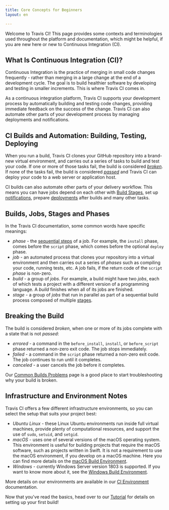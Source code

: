 ```yaml
---
title: Core Concepts for Beginners
layout: en

---
```




Welcome to Travis CI! This page provides some contexts and terminologies used
throughout the platform and documentation, which might be helpful, if you are new
here or new to Continuous Integration (CI).

## What Is Continuous Integration (CI)?

Continuous Integration is the practice of merging in small code changes
frequently - rather than merging in a large change at the end of a development
cycle. The goal is to build healthier software by developing and testing in smaller
increments. This is where Travis CI comes in.

As a continuous integration platform, Travis CI supports your development
process by automatically building and testing code changes, providing immediate
feedback on the success of the change. Travis CI can also automate other parts
of your development process by managing deployments and notifications.  

## CI Builds and Automation: Building, Testing, Deploying

When you run a build, Travis CI clones your GitHub repository into a brand-new
virtual environment, and carries out a series of tasks to build and test your
code. If one or more of those tasks fail, the build is considered
[*broken*](#breaking-the-build). If none of the tasks fail, the build is
considered [*passed*](#breaking-the-build) and Travis CI can deploy your code
to a web server or application host.

CI builds can also automate other parts of your delivery workflow. This means
you can have jobs depend on each other with [Build Stages](/user/build-stages/),
set up [notifications](/user/notifications/), prepare
[deployments](/user/deployment/) after builds and many other tasks.

## Builds, Jobs, Stages and Phases

In the Travis CI documentation, some common words have specific meanings:

* *phase* - the [sequential steps](/user/job-lifecycle/)
  of a job. For example, the `install` phase, comes before the `script` phase,
  which comes before the optional `deploy` phase.
* *job* - an automated process that clones your repository into a virtual
  environment and then carries out a series of *phases* such as compiling your
  code, running tests, etc. A job fails, if the return code of the `script` *phase*
  is non-zero.
* *build* - a group of *jobs*. For example, a build might have two *jobs*, each
  of which tests a project with a different version of a programming language.
  A *build* finishes when all of its jobs are finished.
* *stage* - a group of *jobs* that run in parallel as part of a sequential build
  process composed of multiple [stages](/user/build-stages/).

## Breaking the Build

The build is considered *broken*, when one or more of its jobs complete with a
state that is not *passed*:

 * *errored* - a command in the `before_install`, `install`, or `before_script`
   phase returned a non-zero exit code. The job stops immediately.
 * *failed* - a command in the `script` phase returned a non-zero exit code. The
   job continues to run until it completes.
 * *canceled* - a user cancels the job before it completes.

Our [Common Builds Problems](/user/common-build-problems/) page is a good place
to start troubleshooting why your build is broken.

## Infrastructure and Environment Notes

Travis CI offers a few different infrastructure environments, so you can select
the setup that suits your project best:

* *Ubuntu Linux* - these Linux Ubuntu environments run inside full virtual machines, provide plenty of computational resources, and support the use of `sudo`, `setuid`, and `setgid`.
* *macOS* - uses one of several versions of the macOS operating system. This environment is useful for building projects that require the macOS software, such as projects written in Swift. It is not a requirement to use the macOS environment, if you develop on a macOS machine. Here you can find more details on the [macOS Build Environment](/user/reference/osx/).
* *Windows* - currently Windows Server version 1803 is supported. If you want to know more about it, see the [Windows Build Environment](/user/reference/windows/).

More details on our environments are available in our [CI Environment](/user/ci-environment/) documentation.

Now that you've read the basics, head over to our [Tutorial](/user/tutorial/) for details on setting up your first
build!
